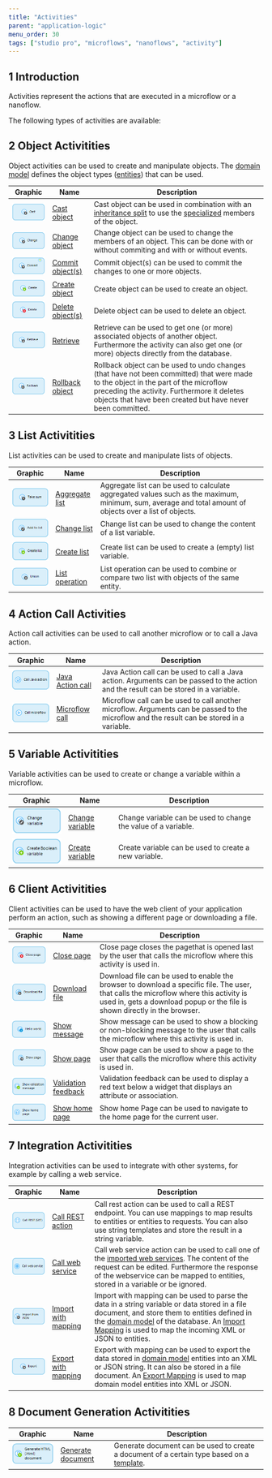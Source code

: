```yaml
---
title: "Activities"
parent: "application-logic"
menu_order: 30
tags: ["studio pro", "microflows", "nanoflows", "activity"]
---
```


## 1 Introduction

Activities represent the actions that are executed in a microflow or a nanoflow.

The following types of activities are available:

## 2 Object Activitities

Object activities can be used to create and manipulate objects. The [domain model](domain-model) defines the object types ([entities](entities)) that can be used.

| Graphic | Name | Description |
| --- | --- | --- |
| [![](attachments/819203/918013.png)](cast-object) | [Cast object](cast-object) | Cast object can be used in combination with an [inheritance split](inheritance-split) to use the [specialized](entities) members of the object. |
| [![](attachments/819203/917661.png)](change-object) | [Change object](change-object) | Change object can be used to change the members of an object. This can be done with or without commiting and with or without events. |
| [![](attachments/819203/17661961.png)](committing-objects) | [Commit object(s)](committing-objects) | Commit object(s) can be used to commit the changes to one or more objects. |
| [![](attachments/819203/917756.png)](create-object) | [Create object](create-object) | Create object can be used to create an object. |
| [![](attachments/819203/918191.png)](deleting-objects) | [Delete object(s)](deleting-objects) | Delete object can be used to delete an object. |
| [![](attachments/819203/917866.png)](retrieve) | [Retrieve](retrieve) | Retrieve can be used to get one (or more) associated objects of another object. Furthermore the activity can also get one (or more) objects directly from the database. |
| [![](attachments/819203/918119.png)](rollback-object) | [Rollback object](rollback-object) | Rollback object can be used to undo changes (that have not been committed) that were made to the object in the part of the microflow preceding the activity. Furthermore it deletes objects that have been created but have never been committed. |

## 3 List Activitities

List activities can be used to create and manipulate lists of objects.

| Graphic | Name | Description |
| --- | --- | --- |
| [![](attachments/819203/918028.png)](aggregate-list) | [Aggregate list](aggregate-list) | Aggregate list can be used to calculate aggregated values such as the maximum, minimum, sum, average and total amount of objects over a list of objects. |
| [![](attachments/819203/918007.png)](change-list) | [Change list](change-list) | Change list can be used to change the content of a list variable. |
| [![](attachments/819203/918009.png)](create-list) | [Create list](create-list) | Create list can be used to create a (empty) list variable. |
| [![](attachments/819203/917792.png)](list-operation) | [List operation](list-operation) | List operation can be used to combine or compare two list with objects of the same entity. |

## 4 Action Call Activities

Action call activities can be used to call another microflow or to call a Java action.

| Graphic | Name | Description |
| --- | --- | --- |
| [![](attachments/819203/918018.png)](java-action-call) | [Java Action call](java-action-call) | Java Action call can be used to call a Java action. Arguments can be passed to the action and the result can be stored in a variable. |
| [![](attachments/819203/918001.png)](microflow-call) | [Microflow call](microflow-call) | Microflow call can be used to call another microflow. Arguments can be passed to the microflow and the result can be stored in a variable. |

## 5 Variable Activitities

Variable activities can be used to create or change a variable within a microflow.

| Graphic | Name | Description |
| --- | --- | --- |
| [![](attachments/819203/918011.png)](change-variable) | [Change variable](change-variable) | Change variable can be used to change the value of a variable. |
| [![](attachments/819203/918110.png)](create-variable) | [Create variable](create-variable) | Create variable can be used to create a new variable. |

## 6 Client Activitities

Client activities can be used to have the web client of your application perform an action, such as showing a different page or downloading a file.

| Graphic | Name | Description |
| --- | --- | --- |
| [![](attachments/819203/918114.png)](close-page) | [Close page](close-page) | Close page closes the pagethat is opened last by the user that calls the microflow where this activity is used in. |
| [![](attachments/819203/918108.png)](download-file) | [Download file](download-file) | Download file can be used to enable the browser to download a specific file. The user, that calls the microflow where this activity is used in, gets a download popup or the file is shown directly in the browser. |
| [![](attachments/819203/918099.png)](show-message) | [Show message](show-message) | Show message can be used to show a blocking or non-blocking message to the user that calls the microflow where this activity is used in. |
| [![](attachments/819203/917544.png)](show-page) | [Show page](show-page) | Show page can be used to show a page to the user that calls the microflow where this activity is used in. |
| [![](attachments/819203/918097.png)](validation-feedback) | [Validation feedback](validation-feedback) | Validation feedback can be used to display a red text below a widget that displays an attribute or association. |
| ![](attachments/819203/17661963.png) | [Show home page](show-home-page) | Show home Page can be used to navigate to the home page for the current user. |

## 7 Integration Activitities

Integration activities can be used to integrate with other systems, for example by calling a web service.

| Graphic                              | Name                                         | Description                                                  |
| ------------------------------------ | -------------------------------------------- | ------------------------------------------------------------ |
| ![](attachments/819203/19399144.png) | [Call REST action](call-rest-action)         | Call rest action can be used to call a REST endpoint. You can use mappings to map results to entities or entities to requests. You can also use string templates and store the result in a string variable. |
| ![](attachments/819203/19398967.png) | [Call web service](call-web-service-action)  | Call web service action can be used to call one of the [imported web services](consumed-web-services). The content of the request can be edited. Furthermore the response of the webservice can be mapped to entities, stored in a variable or be ignored. |
| ![](attachments/819203/19398968.png) | [Import with mapping](import-mapping-action) | Import with mapping can be used to parse the data in a string variable or data stored in a file document, and store them to entities defined in the [domain model](domain-model) of the database. An [Import Mapping](import-mappings) is used to map the incoming XML or JSON to entities. |
| ![](attachments/819203/19398969.png) | [Export with mapping](export-mapping-action) | Export with mapping can be used to export the data stored in [domain model](domain-model) entities into an XML or JSON string. It can also be stored in a file document. An [Export Mapping](export-mappings) is used to map domain model entities into XML or JSON. |

## 8 Document Generation Activitities

| Graphic | Name | Description |
| --- | --- | --- |
| [![](attachments/819203/918124.png)](generate-document) | [Generate document](generate-document) | Generate document can be used to create a document of a certain type based on a [template](document-templates). |

